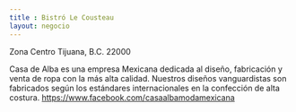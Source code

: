 ```yaml
---
title : Bistró Le Cousteau
layout: negocio
---
```


Zona Centro
Tijuana, B.C. 22000


Casa de Alba es una empresa Mexicana dedicada al diseño, fabricación y venta de ropa con la más alta calidad. Nuestros diseños vanguardistas son fabricados según los estándares internacionales en la confección de alta costura.
https://www.facebook.com/casaalbamodamexicana